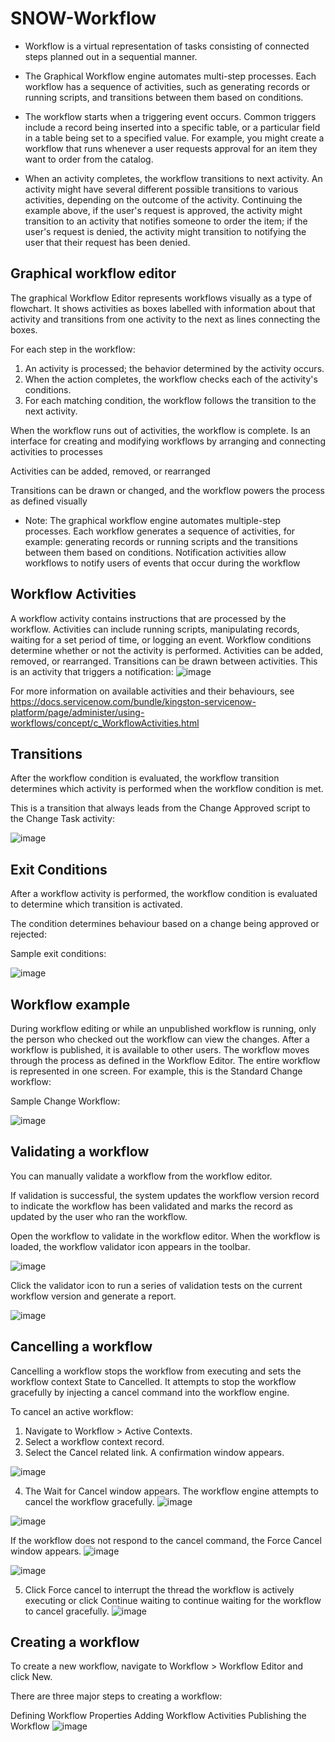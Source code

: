 # SNOW-Workflow

- Workflow is a virtual representation of tasks consisting of connected steps planned out in a sequential manner.

- The Graphical Workflow engine automates multi-step processes. Each workflow has a sequence of activities, such as generating records or running scripts, and transitions between them based on conditions.

- The workflow starts when a triggering event occurs. Common triggers include a record being inserted into a specific table, or a particular field in a table being set to a specified value. For example, you might create a workflow that runs whenever a user requests approval for an item they want to order from the catalog. 

- When an activity completes, the workflow transitions to next activity. An activity might have several different possible transitions to various activities, depending on the outcome of the activity. Continuing the example above, if the user's request is approved, the activity might transition to an activity that notifies someone to order the item; if the user's request is denied, the activity might transition to notifying the user that their request has been denied.

## Graphical workflow editor
The graphical Workflow Editor represents workflows visually as a type of flowchart. It shows activities as boxes labelled with information about that activity and transitions from one activity to the next as lines connecting the boxes.

For each step in the workflow:

1) An activity is processed; the behavior determined by the activity occurs.
2) When the action completes, the workflow checks each of the activity's conditions.
3) For each matching condition, the workflow follows the transition to the next activity.


When the workflow runs out of activities, the workflow is complete.
Is an interface for creating and modifying workflows by arranging and connecting activities to processes

Activities can be added, removed, or rearranged
                                 
Transitions can be drawn or changed, and the workflow powers the process as defined visually

- Note: The graphical workflow engine automates multiple-step processes. Each workflow generates a sequence of activities, for example: generating records or running scripts and the transitions between them based on conditions. Notification activities allow workflows to notify users of events that occur during the workflow

## Workflow Activities
A workflow activity contains instructions that are processed by the workflow.
Activities can include running scripts, manipulating records, waiting for a set period of time, or logging an event. Workflow conditions determine whether or not the activity is performed. Activities can be added, removed, or rearranged. Transitions can be drawn between activities.
This is an activity that triggers a notification:
![image](https://user-images.githubusercontent.com/12488769/148686094-cbb8423d-15c4-4c45-98b8-2080afc1b302.png)


For more information on available activities and their behaviours, see https://docs.servicenow.com/bundle/kingston-servicenow-platform/page/administer/using-workflows/concept/c_WorkflowActivities.html

## Transitions
After the workflow condition is evaluated, the workflow transition determines which activity is performed when the workflow condition is met. 

This is a transition that always leads from the Change Approved script to the Change Task activity:

![image](https://user-images.githubusercontent.com/12488769/148686137-6b7bd53e-9be8-4322-b17a-de3745a67fe2.png)

## Exit Conditions
After a workflow activity is performed, the workflow condition is evaluated to determine which transition is activated.

The condition determines behaviour based on a change being approved or rejected:

Sample exit conditions:

![image](https://user-images.githubusercontent.com/12488769/148686167-e14c414d-0dbe-4c96-bf0c-ec2ba7014f36.png)

## Workflow example
During workflow editing or while an unpublished workflow is running, only the person who checked out the workflow can view the changes.
After a workflow is published, it is available to other users. The workflow moves through the process as defined in the Workflow Editor. The entire workflow is represented in one screen. For example, this is the Standard Change workflow:

Sample Change Workflow:

![image](https://user-images.githubusercontent.com/12488769/148686204-986d4275-7735-446e-80de-05dafe3513e4.png)

## Validating a workflow
You can manually validate a workflow from the workflow editor.

If validation is successful, the system updates the workflow version record to indicate the workflow has been validated and marks the record as updated by the user who ran the workflow.

Open the workflow to validate in the workflow editor. When the workflow is loaded, the workflow validator icon appears in the toolbar. 


![image](https://user-images.githubusercontent.com/12488769/148686224-8e70c5c0-ec43-447c-91cf-bb7661695e0f.png)

Click the validator icon to run a series of validation tests on the current workflow version and generate a report.

![image](https://user-images.githubusercontent.com/12488769/148686243-8a53b1ed-57fc-4c6d-80e9-7c101ce11c69.png)

## Cancelling a workflow
Cancelling a workflow stops the workflow from executing and sets the workflow context State to Cancelled. It attempts to stop the workflow gracefully by injecting a cancel command into the workflow engine.

To cancel an active workflow:

1. Navigate to Workflow > Active Contexts. 
2. Select a workflow context record. 
3. Select the Cancel related link. A confirmation window appears.

![image](https://user-images.githubusercontent.com/12488769/148686265-a13f7759-a332-4e35-a4f0-d2c3bf0b89c1.png)

4. The Wait for Cancel window appears. The workflow engine attempts to cancel the workflow gracefully.
![image](https://user-images.githubusercontent.com/12488769/148686277-ed19458d-3388-46a8-90b7-a37492b74a80.png)

![image](https://user-images.githubusercontent.com/12488769/148686281-1aeb6eb1-13a3-44f1-8faf-adc4dd17d552.png)

If the workflow does not respond to the cancel command, the Force Cancel window appears. 
![image](https://user-images.githubusercontent.com/12488769/148686291-6b652dcf-b3fd-4d66-af26-20da677f4169.png)

![image](https://user-images.githubusercontent.com/12488769/148686300-721b2b9f-5796-48bf-bb91-502d5bbe6a3a.png)

5. Click Force cancel to interrupt the thread the workflow is actively executing or click Continue waiting to continue waiting for the workflow to cancel gracefully.
![image](https://user-images.githubusercontent.com/12488769/148686307-5b07a426-dcb4-4eb8-b14b-e0c3f471d50d.png)

## Creating a workflow
To create a new workflow, navigate to Workflow > Workflow Editor and click New.

There are three major steps to creating a workflow:

 Defining Workflow Properties
 Adding Workflow Activities
 Publishing the Workflow
![image](https://user-images.githubusercontent.com/12488769/148686326-177d34c5-6256-48c0-8b78-689d8723a072.png)














